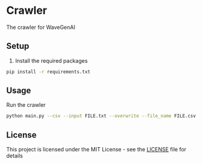 # Crawler
The crawler for WaveGenAI

## Setup

1. Install the required packages
```bash
pip install -r requirements.txt
```

## Usage

Run the crawler
```bash
python main.py --csv --input FILE.txt --overwrite --file_name FILE.csv --num_processes 40
```

## License

This project is licensed under the MIT License - see the [LICENSE](LICENSE) file for details